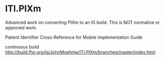 # ITI.PIXm

Advanced work on converting PIXm to an IG build. This is NOT normative or approved work.

Patient Identifier Cross-Reference for Mobile Implementation Guide

continuous build http://build.fhir.org/ig/JohnMoehrke/ITI.PIXm/branches/master/index.html

